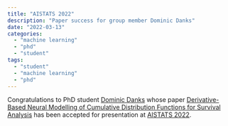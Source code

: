 ```yaml
---
title: "AISTATS 2022"
description: "Paper success for group member Dominic Danks"
date: "2022-03-13"
categories:
  - "machine learning"
  - "phd"
  - "student"
tags:
  - "student"
  - "machine learning"
  - "phd"
---
```


Congratulations to PhD student [Dominic Danks](../../authors/danks) whose paper [Derivative-Based Neural Modelling of Cumulative Distribution Functions for Survival Analysis](http://aistats.org/aistats2022/accepted.html) has been accepted for presentation at [AISTATS 2022](http://aistats.org/aistats2022).

